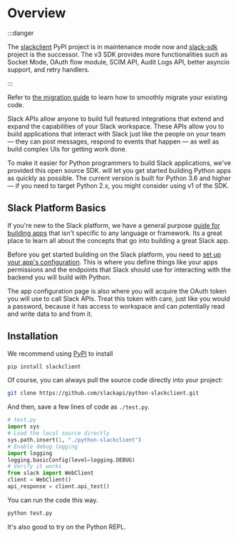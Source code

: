 # Overview

:::danger

The [slackclient](https://pypi.org/project/slackclient/) PyPI project is
in maintenance mode now and
[slack-sdk](https://pypi.org/project/slack-sdk/) project is the
successor. The v3 SDK provides more functionalities such as Socket Mode,
OAuth flow module, SCIM API, Audit Logs API, better asyncio support, and
retry handlers.

:::

Refer to [the migration
guide](https://slack.dev/python-slack-sdk/v3-migration/index.html#from-slackclient-2-x)
to learn how to smoothly migrate your existing code.

Slack APIs allow anyone to build full featured integrations that
extend and expand the capabilities of your Slack workspace. These APIs
allow you to build applications that interact with Slack just like the
people on your team — they can post messages, respond to events that
happen — as well as build complex UIs for getting work done.

To make it easier for Python programmers to build Slack applications,
we've provided this open source SDK. will let you get started building
Python apps as quickly as possible. The current version is built for
Python 3.6 and higher — if you need to target Python 2.x, you might
consider using v1 of the SDK.

## Slack Platform Basics

If you're new to the Slack platform, we have a general purpose [guide
for building apps](https://api.slack.com/start) that isn't specific to
any language or framework. Its a great place to learn all about the
concepts that go into building a great Slack app.

Before you get started building on the Slack platform, you need to [set
up your app's configuration](https://api.slack.com/apps/new). This is
where you define things like your apps permissions and the endpoints
that Slack should use for interacting with the backend you will build
with Python.

The app configuration page is also where you will acquire the OAuth
token you will use to call Slack APIs. Treat this token with care,
just like you would a password, because it has access to workspace and
can potentially read and write data to and from it.

## Installation

We recommend using [PyPI](https://pypi.python.org/pypi) to install

``` bash
pip install slackclient
```

Of course, you can always pull the source code directly into your
project:

``` bash
git clone https://github.com/slackapi/python-slackclient.git
```

And then, save a few lines of code as `./test.py`.

``` python
# test.py
import sys
# Load the local source directly
sys.path.insert(1, "./python-slackclient")
# Enable debug logging
import logging
logging.basicConfig(level=logging.DEBUG)
# Verify it works
from slack import WebClient
client = WebClient()
api_response = client.api_test()
```

You can run the code this way.

``` bash
python test.py
```

It's also good to try on the Python REPL.